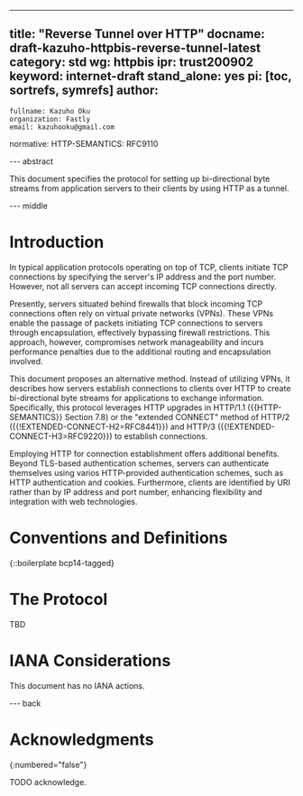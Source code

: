 ---
title: "Reverse Tunnel over HTTP"
docname: draft-kazuho-httpbis-reverse-tunnel-latest
category: std
wg: httpbis
ipr: trust200902
keyword: internet-draft
stand_alone: yes
pi: [toc, sortrefs, symrefs]
author:
 -
    fullname: Kazuho Oku
    organization: Fastly
    email: kazuhooku@gmail.com
normative:
  HTTP-SEMANTICS: RFC9110

--- abstract

This document specifies the protocol for setting up bi-directional byte streams
from application servers to their clients by using HTTP as a tunnel.


--- middle

# Introduction

In typical application protocols operating on top of TCP, clients initiate TCP
connections by specifying the server's IP address and the port number. However,
not all servers can accept incoming TCP connections directly.

Presently, servers situated behind firewalls that block incoming TCP connections
often rely on virtual private networks (VPNs). These VPNs enable the passage of
packets initiating TCP connections to servers through encapsulation, effectively
bypassing firewall restrictions. This approach, however, compromises network
manageability and incurs performance penalties due to the additional routing and
encapsulation involved.

This document proposes an alternative method. Instead of utilizing VPNs, it
describes how servers establish connections to clients over HTTP to create
bi-directional byte streams for applications to exchange information.
Specifically, this protocol leverages HTTP upgrades in HTTP/1.1
({{HTTP-SEMANTICS}} Section 7.8) or the "extended CONNECT" method of HTTP/2
({{!EXTENDED-CONNECT-H2=RFC8441}}) and HTTP/3 ({{!EXTENDED-CONNECT-H3=RFC9220}})
to establish connections.

Employing HTTP for connection establishment offers additional benefits. Beyond
TLS-based authentication schemes, servers can authenticate themselves using
varios HTTP-provided authentication schemes, such as HTTP authentication and
cookies. Furthermore, clients are identified by URI rather than by IP address
and port number, enhancing flexibility and integration with web technologies.


# Conventions and Definitions

{::boilerplate bcp14-tagged}


# The Protocol

TBD


# IANA Considerations

This document has no IANA actions.


--- back

# Acknowledgments
{:numbered="false"}

TODO acknowledge.
